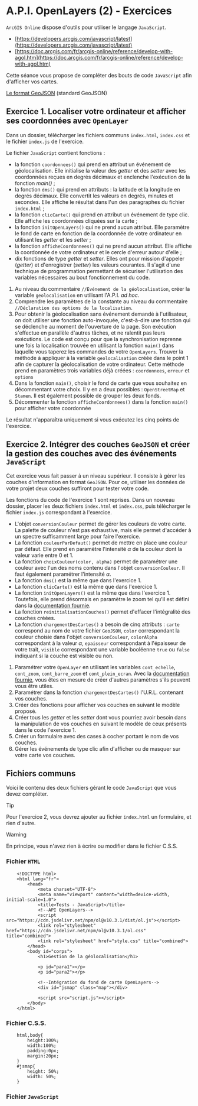 # A.P.I. OpenLayers (2) - Exercices

`ArcGIS Online` dispose d'outils pour utiliser le langage `JavaScript`.
- [https://developers.arcgis.com/javascript/latest](https://developers.arcgis.com/javascript/latest)
- [https://doc.arcgis.com/fr/arcgis-online/reference/develop-with-agol.htm](https://doc.arcgis.com/fr/arcgis-online/reference/develop-with-agol.htm)

Cette séance vous propose de compléter des bouts de code `JavaScript` afin d'afficher vos cartes.

[Le format GeoJSON](https://geojson.org/) (standard GeoJSON)

## Exercice 1. Localiser votre ordinateur et afficher ses coordonnées avec `OpenLayer`

Dans un dossier, télécharger les fichiers communs `index.html`, `index.css` et le fichier `index.js` de l'exercice.

Le fichier `JavaScript` contient  fonctions :
- la fonction `coordonnees()` qui prend en attribut un événement de géolocalisation. Elle initialise la valeur des *getter* et des *setter* avec les coordonnées reçues en degrés décimaux et enclenche l'exécution de la fonction *main()* ;
- la fonction `dms()` qui prend en attributs : la latitude et la longitude en degrés décimaux. Elle convertit les valeurs en degrés, minutes et secondes. Elle affiche le résultat dans l'un des paragraphes du fichier `index.html` ;
- la fonction `clicCarte()` qui prend en attribut un événement de type clic. Elle affiche les coordonnées cliquées sur la carte ;
- la fonction `initOpenLayers()` qui ne prend aucun attribut. Elle paramètre le fond de carte en fonction de la coordonnée de votre ordinateur en utilisant les *getter* et les *setter* ;
- la fonction `afficheCoordonnees()` qui ne prend aucun attribut. Elle affiche la coordonnée de votre ordinateur et le cercle d'erreur autour d'elle ; 
- dix fonctions de type *getter* et *setter*. Elles ont pour mission d'appeler (*getter*) et d'enregistrer (*setter*) les valeurs courantes. Il s'agit d'une technique de programmation permettant de sécuriser l'utilisation des variables nécessaires au bout fonctionnement du code.

1. Au niveau du commentaire `//Evénement de la géolocalisation`, créer la variable `geolocalisation` en utilisant l'A.P.I. *ad hoc*.
2. Comprendre les paramètres de la constante au niveau du commentaire `//Déclaration des options de la localisation`.
3. Pour obtenir la géolocalisation sans événement demandé à l'utilisateur, on doit utiliser une fonction auto-invoquée, c'est-à-dire une fonction qui se déclenche au moment de l'ouverture de la page. Son exécution s'effectue en parallèle d'autres tâches, et ne ralentit pas leurs exécutions. Le code est conçu pour que la synchronisation reprenne une fois la localisation trouvée en utilisant la fonction `main()` dans laquelle vous taperez les commandes de votre `OpenLayers`. Trouver la méthode à appliquer à la variable `geolocalisation` créée dans le point 1 afin de capturer la géolocalisation de votre ordinateur. Cette méthode prend en paramètres trois variables déjà créées : `coordonnees`, `erreur` et `options`
4. Dans la fonction `main()`, choisir le fond de carte que vous souhaitez en décommentant votre choix. Il y en a deux possibles : `OpenStreetMap` et `Stamen`. Il est également possible de grouper les deux fonds.
5. Décommenter la fonction `afficheCoordonnees()` dans la fonction `main()` pour afficher votre coordonnée

Le résultat n'apparaîtra uniquement si vous exécutez les cinq points de l'exercice.

## Exercice 2. Intégrer des couches `GeoJSON` et créer la gestion des couches avec des événements `JavaScript`

Cet exercice vous fait passer à un niveau supérieur. Il consiste à gérer les couches d'information en format `GeoJSON`. Pour ce, utiliser les données de votre projet deux couches suffiront pour tester votre code.

Les fonctions du code de l'exercice 1 sont reprises. Dans un nouveau dossier, placer les deux fichiers `index.html` et `index.css`, puis télécharger le fichier `index.js` correspondant à l'exercice.
- L'objet `conversionCouleur` permet de gérer les couleurs de votre carte. La palette de couleur n'est pas exhaustive, mais elle permet d'accéder à un spectre suffisamment large pour faire l'exercice.
- La fonction `couleurParDefaut()` permet de mettre en place une couleur par défaut. Elle prend en paramètre l'intensité $\alpha$ de la couleur dont la valeur varie entre 0 et 1.
- La fonction `choixCouleur(color, alpha)` permet de paramétrer une couleur avec l'un des noms contenu dans l'objet `conversionCouleur`. Il faut également paramétrer l'intensité $\alpha$.
- La fonction `dms()` est la même que dans l'exercice 1.
- La fonction `clicCarte()` est la même que dans l'exercice 1.
- La fonction `initOpenLayers()` est la même que dans l'exercice 1. Toutefois, elle prend désormais en paramètre le zoom tel qu'il est défini dans la [documentation fournie](../Seance-09/seance-9.md).
- La fonction `reinitialisationCouches()` permet d'effacer l'intégralité des couches créées.
- La fonction `chargementDesCartes()` a besoin de cinq attributs : `carte` correspond au nom de votre fichier `GeoJSON`, `color` correspondant la couleur choisie dans l'objet `conversionCouleur`, `colorAlpha` correspondant à la valeur $\alpha$, `epaisseur` correspondant à l'épaisseur de votre trait, `visible` correspondant une variable booléenne `true` ou `false` indiquant si la couche est visible ou non.

1. Paramétrer votre `OpenLayer` en utilisant les variables `cont_echelle`, `cont_zoom`, `cont_barre_zoom` et `cont_plein_ecran`. Avec la [documentation fournie](../Seance-09/seance-9.md), vous êtes en mesure de créer d'autres paramètres s'ils peuvent vous être utiles.
2. Paramétrer dans la fonction `chargementDesCartes()` l'U.R.L. contenant vos couches.
3. Créer des fonctions pour afficher vos couches en suivant le modèle proposé.
4. Créer tous les *getter* et les *setter* dont vous pourriez avoir besoin dans la manipulation de vos couches en suivant le modèle de ceux présents dans le code l'exercice 1.
5. Créer un formulaire avec des cases à cocher portant le nom de vos couches.
6. Gérer les événements de type clic afin d'afficher ou de masquer sur votre carte vos couches.

## Fichiers communs

Voici le contenu des deux fichiers gérant le code `JavaScript` que vous devez compléter.

> [!TIP]
> Pour l'exercice 2, vous devrez ajouter au fichier `index.html` un formulaire, et rien d'autre.

> [!WARNING]
> En principe, vous n'avez rien à écrire ou modifier dans le fichier C.S.S.

### Fichier `HTML`

```
	<!DOCTYPE html>
	<html lang="fr">
		<head>
			<meta charset="UTF-8">
			<meta name="viewport" content="width=device-width, initial-scale=1.0">
			<title>Tests - JavaScript</title>
			<!--API OpenLayers-->
			<script src="https://cdn.jsdelivr.net/npm/ol@v10.3.1/dist/ol.js"></script>
			<link rel="stylesheet" href="https://cdn.jsdelivr.net/npm/ol@v10.3.1/ol.css" title="combined">
			<link rel="stylesheet" href="style.css" title="combined">
		</head>
		<body id="corps">
			<h1>Gestion de la géolocalisation</h1>
			
			<p id="para1"></p>
			<p id="para2"></p>
			
			<!--Intégration du fond de carte OpenLayers-->
			<div id="jsmap" class="map"></div>
		
			<script src="script.js"></script>
		</body>
	</html>
```

### Fichier C.S.S.
```
	html,body{
		height:100%;
		width:100%;
		padding:0px;
		margin:20px;
	}
	#jsmap{
		height: 50%;
		width: 50%;
	}
```

### Fichier `JavaScript`
